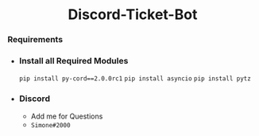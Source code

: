 <h1 align=center>Discord-Ticket-Bot</h1>


### Requirements
- ### Install all Required Modules
    ```pip install py-cord==2.0.0rc1```
    ```pip install asyncio```
    ```pip install pytz```


- ### Discord
    - Add me for Questions 
    - ```Simone#2000```
